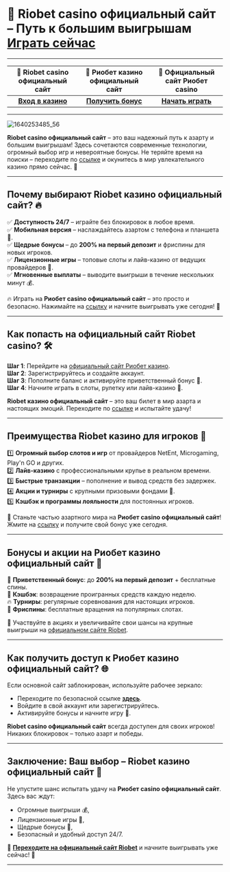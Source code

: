 # 🎰 Riobet casino официальный сайт – Путь к большим выигрышам [**Играть сейчас**](https://brandplay.link/dtx89f2L)

---

| 💎 **Riobet casino официальный сайт** | 🎲 **Риобет казино официальный сайт** | 🎰 **Официальный сайт Риобет casino** |
|:----------------------------------:|:-----------------------------------:|:-----------------------------------:|
| [**Вход в казино**](https://brandplay.link/dtx89f2L) | [**Получить бонус**](https://brandplay.link/dtx89f2L) | [**Начать играть**](https://brandplay.link/dtx89f2L) |

---
![1640253485_56](https://github.com/user-attachments/assets/18d7b993-6cff-4391-a7be-18d3b8bfa1fe)

**Riobet casino официальный сайт** – это ваш надежный путь к азарту и большим выигрышам! Здесь сочетаются современные технологии, огромный выбор игр и невероятные бонусы. Не теряйте время на поиски – переходите по [ссылке](https://brandplay.link/dtx89f2L) и окунитесь в мир увлекательного казино прямо сейчас. 🎰  

---

## Почему выбирают Riobet казино официальный сайт? 🔥  

✅ **Доступность 24/7** – играйте без блокировок в любое время.  
✅ **Мобильная версия** – наслаждайтесь азартом с телефона и планшета 📱.  
✅ **Щедрые бонусы** – до **200% на первый депозит** и фриспины для новых игроков.  
✅ **Лицензионные игры** – топовые слоты и лайв-казино от ведущих провайдеров 🎲.  
✅ **Мгновенные выплаты** – выводите выигрыши в течение нескольких минут 💰.  

🔥 Играть на **Риобет casino официальный сайт** – это просто и безопасно. Нажимайте на [ссылку](https://brandplay.link/dtx89f2L) и начните выигрывать уже сегодня! 🚀  

---

## Как попасть на официальный сайт Riobet casino? 🛠️  

**Шаг 1**: Перейдите на [официальный сайт Риобет казино](https://brandplay.link/dtx89f2L).  
**Шаг 2**: Зарегистрируйтесь и создайте аккаунт.  
**Шаг 3**: Пополните баланс и активируйте приветственный бонус 🎁.  
**Шаг 4**: Начните играть в слоты, рулетку или лайв-казино 🎲.  

**Riobet казино официальный сайт** – это ваш билет в мир азарта и настоящих эмоций. Переходите по [ссылке](https://brandplay.link/dtx89f2L) и испытайте удачу!  

---

## Преимущества Riobet казино для игроков 🌟  

1️⃣ **Огромный выбор слотов и игр** от провайдеров NetEnt, Microgaming, Play'n GO и других.  
2️⃣ **Лайв-казино** с профессиональными крупье в реальном времени.  
3️⃣ **Быстрые транзакции** – пополнение и вывод средств без задержек.  
4️⃣ **Акции и турниры** с крупными призовыми фондами 💎.  
5️⃣ **Кэшбэк и программы лояльности** для постоянных игроков.  

🎰 Станьте частью азартного мира на **Риобет casino официальный сайт**! Жмите на [ссылку](https://brandplay.link/dtx89f2L) и получите свой бонус уже сегодня.  

---

## Бонусы и акции на Риобет казино официальный сайт 🎁  

🎉 **Приветственный бонус**: до **200% на первый депозит** + бесплатные спины.  
💎 **Кэшбэк**: возвращение проигранных средств каждую неделю.  
🔥 **Турниры**: регулярные соревнования для настоящих игроков.  
🎁 **Фриспины**: бесплатные вращения на популярных слотах.  

🎲 Участвуйте в акциях и увеличивайте свои шансы на крупные выигрыши на [официальном сайте Riobet](https://brandplay.link/dtx89f2L).  

---

## Как получить доступ к Риобет казино официальный сайт? 🌐  

Если основной сайт заблокирован, используйте рабочее зеркало:  
- Переходите по безопасной ссылке [**здесь**](https://brandplay.link/dtx89f2L).  
- Войдите в свой аккаунт или зарегистрируйтесь.  
- Активируйте бонусы и начните игру 🎲.  

**Riobet casino официальный сайт** всегда доступен для своих игроков! Никаких блокировок – только азарт и победы.  

---

## Заключение: Ваш выбор – Riobet казино официальный сайт 🎯  

Не упустите шанс испытать удачу на **Риобет casino официальный сайт**. Здесь вас ждут:  
- Огромные выигрыши 💰,  
- Лицензионные игры 🎲,  
- Щедрые бонусы 🎁,  
- Безопасный и удобный доступ 24/7.  

🎰 **[Переходите на официальный сайт Riobet](https://brandplay.link/dtx89f2L)** и начните выигрывать уже сейчас! 🚀  

---



